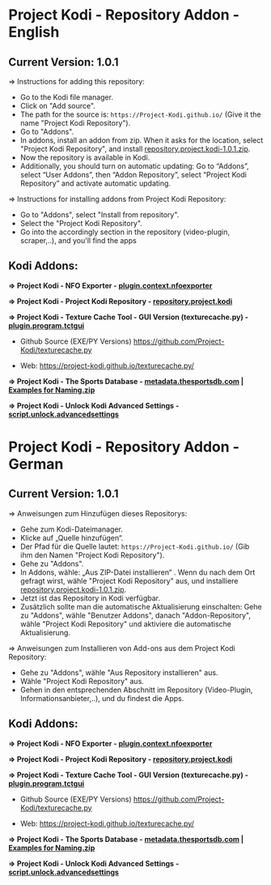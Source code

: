 # Project Kodi - Repository Addon - English
## Current Version: 1.0.1

=> Instructions for adding this repository:


<p align="left">
	<ul>
		<li>Go to the Kodi file manager.</li>
		<li>Click on "Add source".</li>
		<li>The path for the source is: <code>https://Project-Kodi.github.io/</code> (Give it the name "Project Kodi Repository").</li>
		<li>Go to "Addons".</li>
		<li>In addons, install an addon from zip.  When it asks for the location, select "Project Kodi Repository", and install <a href="repository.project.kodi-1.0.1.zip">repository.project.kodi-1.0.1.zip</a>.</li>
		<li>Now the repository is available in Kodi.</li>
		<li>Additionally, you should turn on automatic updating: Go to “Addons”, select “User Addons”, then “Addon Repository”, select “Project Kodi Repository” and activate automatic updating.</li>
	</ul>
</p>


=> Instructions for installing addons from Project Kodi Repository:
<p align="left">
	<ul>
		<li>Go to "Addons", select "Install from repository".</li>
		<li>Select the "Project Kodi Repository".</li>
		<li>Go into the accordingly section in the repository (video-plugin, scraper,..), and you'll find the apps</li>
	</ul>
</p>


## Kodi Addons:

<b>=> Project Kodi - NFO Exporter - <a href="https://github.com/Project-Kodi/Project-Kodi.github.io/tree/main/Information/NFO%20Exporter%20-%20plugin.context.nfoexporter">plugin.context.nfoexporter</a></b>

<b>=> Project Kodi - Project Kodi Repository  - <a href="https://github.com/Project-Kodi/Project-Kodi.github.io/tree/main/Information/Project%20Kodi%20Repository%20%20-%20repository.project.kodi">repository.project.kodi</a></b>

<b>=> Project Kodi - Texture Cache Tool - GUI Version (texturecache.py) - <a href="https://github.com/Project-Kodi/Project-Kodi.github.io/tree/main/Information/Texture%20Cache%20Tool%20-%20GUI%20Version%20-%20plugin.program.tctgui">plugin.program.tctgui</a></b>

- Github Source (EXE/PY Versions) <a href="https://github.com/Project-Kodi/texturecache.py">https://github.com/Project-Kodi/texturecache.py</a>

- Web: <a href="https://project-kodi.github.io/texturecache.py/">https://project-kodi.github.io/texturecache.py/</a>

<b>=> Project Kodi - The Sports Database - <a href="https://github.com/Project-Kodi/Project-Kodi.github.io/tree/main/Information/The%20Sports%20Database%20-%20metadata.thesportsdb.com">metadata.thesportsdb.com</a> | <a href="https://github.com/Project-Kodi/Project-Kodi.github.io/tree/main/Information/The%20Sports%20Database%20-%20metadata.thesportsdb.com/File%20Naming%20%26%20Tools/Example%20files%20for%20naming">Examples for Naming.zip</a></b>

<b>=> Project Kodi - Unlock Kodi Advanced Settings - <a href="https://github.com/Project-Kodi/Project-Kodi.github.io/tree/main/Information/Unlock%20Kodi%20Advanced%20Settings%20-%20script.unlock.advancedsettings">script.unlock.advancedsettings</a></b> 






# Project Kodi - Repository Addon - German
## Current Version: 1.0.1

=> Anweisungen zum Hinzufügen dieses Repositorys:


<p align="left">
	<ul>
		<li>Gehe zum Kodi-Dateimanager.</li>
		<li>Klicke auf „Quelle hinzufügen“.</li>
		<li>Der Pfad für die Quelle lautet: <code>https://Project-Kodi.github.io/</code> (Gib ihm den Namen "Project Kodi Repository").</li>
		<li>Gehe zu "Addons".</li>
		<li>In Addons, wähle: „Aus ZIP-Datei installieren“ . Wenn du nach dem Ort gefragt wirst, wähle "Project Kodi Repository" aus, und installiere <a href="https://github.com/Project-Kodi/Project-Kodi.github.io/releases/download/1.0.1/repository.project.kodi-1.0.1.zip">repository.project.kodi-1.0.1.zip</a>.</li>
		<li>Jetzt ist das Repository in Kodi verfügbar.</li>
		<li>Zusätzlich sollte man die automatische Aktualisierung einschalten: Gehe zu "Addons", wähle "Benutzer Addons", danach "Addon-Repository", wähle "Project Kodi Repository" und aktiviere die automatische Aktualisierung.</li>
	</ul>
</p>
=> Anweisungen zum Installieren von Add-ons aus dem Project Kodi Repository:
<p align="left">
	<ul>
		<li>Gehe zu "Addons", wähle "Aus Repository installieren" aus.</li>
		<li>Wähle "Project Kodi Repository" aus.</li>
		<li>Gehen in den entsprechenden Abschnitt im Repository (Video-Plugin, Informationsanbieter,..), und du findest die Apps.</li>
	</ul>
</p>

## Kodi Addons:

<b>=> Project Kodi - NFO Exporter - <a href="https://github.com/Project-Kodi/Project-Kodi.github.io/tree/main/Information/NFO%20Exporter%20-%20plugin.context.nfoexporter">plugin.context.nfoexporter</a></b>

<b>=> Project Kodi - Project Kodi Repository  - <a href="https://github.com/Project-Kodi/Project-Kodi.github.io/tree/main/Information/Project%20Kodi%20Repository%20%20-%20repository.project.kodi">repository.project.kodi</a></b>

<b>=> Project Kodi - Texture Cache Tool - GUI Version (texturecache.py) - <a href="https://github.com/Project-Kodi/Project-Kodi.github.io/tree/main/Information/Texture%20Cache%20Tool%20-%20GUI%20Version%20-%20plugin.program.tctgui">plugin.program.tctgui</a></b>

- Github Source (EXE/PY Versions) <a href="https://github.com/Project-Kodi/texturecache.py">https://github.com/Project-Kodi/texturecache.py</a>

- Web: <a href="https://project-kodi.github.io/texturecache.py/">https://project-kodi.github.io/texturecache.py/</a>

<b>=> Project Kodi - The Sports Database - <a href="https://github.com/Project-Kodi/Project-Kodi.github.io/tree/main/Information/The%20Sports%20Database%20-%20metadata.thesportsdb.com">metadata.thesportsdb.com</a> | <a href="https://github.com/Project-Kodi/Project-Kodi.github.io/tree/main/Information/The%20Sports%20Database%20-%20metadata.thesportsdb.com/File%20Naming%20%26%20Tools/Example%20files%20for%20naming">Examples for Naming.zip</a></b>

<b>=> Project Kodi - Unlock Kodi Advanced Settings - <a href="https://github.com/Project-Kodi/Project-Kodi.github.io/tree/main/Information/Unlock%20Kodi%20Advanced%20Settings%20-%20script.unlock.advancedsettings">script.unlock.advancedsettings</a></b> 



